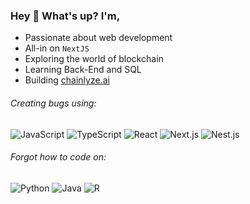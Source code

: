 ### Hey 👋 What's up? I'm,

- Passionate about web development
- All-in on `NextJS`  
- Exploring the world of blockchain  
- Learning Back-End and SQL  
- Building [chainlyze.ai](https://chainlyze.ai)

###### Creating bugs using:
![JavaScript](https://img.shields.io/badge/-JavaScript-222222??style=flat&logo=javascript)
![TypeScript](https://img.shields.io/badge/-TypeScript-222222??style=flat&logo=typescript)
![React](https://img.shields.io/badge/-React-222222??style=flat&logo=React)
![Next.js](https://img.shields.io/badge/-Next.js-222222??style=flat&logo=nextdotjs)
![Nest.js](https://img.shields.io/badge/-Nest.js-222222??style=flat&logo=nestjs)

###### Forgot how to code on:
![Python](https://img.shields.io/badge/-Python-222222??style=flat&logo=python)
![Java](https://img.shields.io/badge/-Java-222222??style=flat&logo=java)
![R](https://img.shields.io/badge/-R-222222??style=flat&logo=r)
